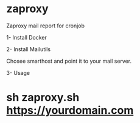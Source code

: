# zaproxy
Zaproxy mail report for cronjob

1- Install Docker

2- Install Mailutils

Chosee smarthost and point it to your mail server.

3- Usage
# sh zaproxy.sh https://yourdomain.com
